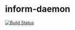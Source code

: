 inform-daemon
=============

[![Build Status](https://travis-ci.org/LimpidTech/inform-daemon.png?branch=master)](https://travis-ci.org/LimpidTech/inform-daemon)

